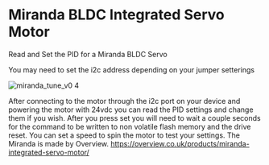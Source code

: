 # Miranda BLDC Integrated Servo Motor
Read and Set the PID for a Miranda BLDC Servo

You may need to set the i2c address depending on your jumper setterings



![miranda_tune_v0 4](https://github.com/Rotoslider/miranda_tune/assets/15005663/ead18028-1044-4e57-85a3-6a994d5cacfc)



After connecting to the motor through the i2c port on your device and powering the motor with 24vdc you can read the PID settings and change them if you wish. After you press set you will need to wait a couple seconds for the command to be written to non volatile flash memory and the drive reset. 
You can set a speed to spin the motor to test your settings. 
The Miranda is made by Overview.
https://overview.co.uk/products/miranda-integrated-servo-motor/

